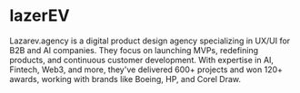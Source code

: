 # lazerEV
Lazarev.agency is a digital product design agency specializing in UX/UI for B2B and AI companies. They focus on launching MVPs, redefining products, and continuous customer development. With expertise in AI, Fintech, Web3, and more, they've delivered 600+ projects and won 120+ awards, working with brands like Boeing, HP, and Corel Draw.
